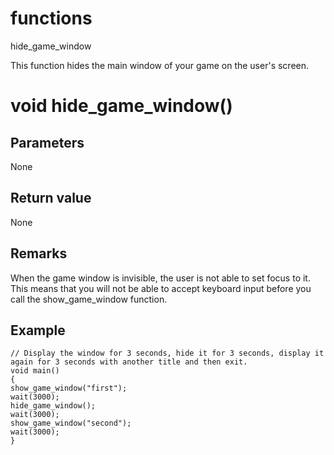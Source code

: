 # functions

hide_game_window

  


This function hides the main window of your game on the user's screen.  


# void hide_game_window()

## Parameters

None

## Return value

None

## Remarks

When the game window is invisible, the user is not able to set focus to it. This means that you will not be able to accept keyboard input before you call the show_game_window function.

## Example
    
    
    // Display the window for 3 seconds, hide it for 3 seconds, display it again for 3 seconds with another title and then exit.
    void main()
    {
    show_game_window("first");
    wait(3000);
    hide_game_window();
    wait(3000);
    show_game_window("second");
    wait(3000);
    }
    
